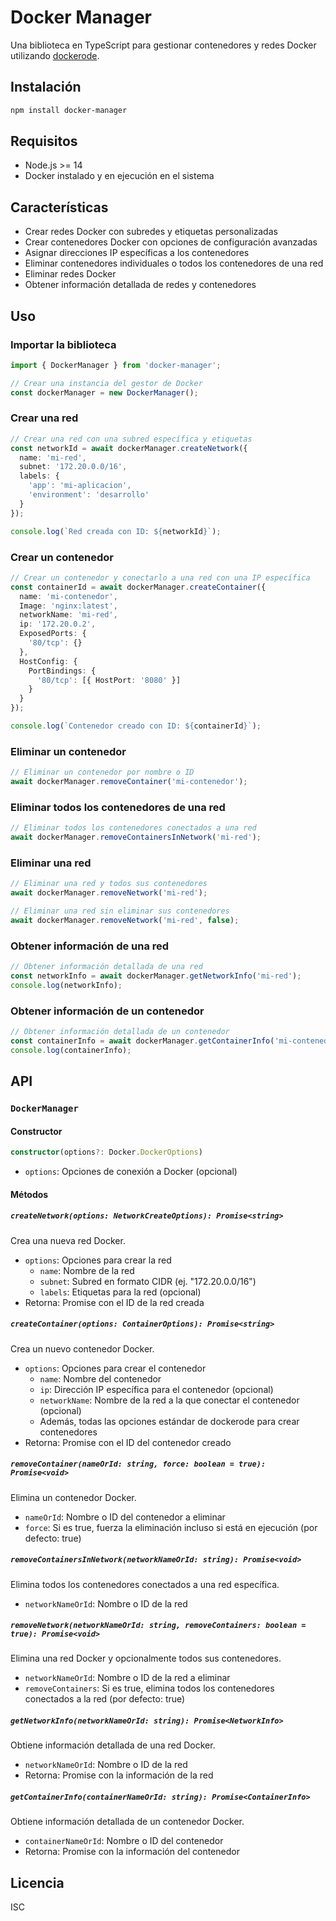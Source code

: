 # Docker Manager

Una biblioteca en TypeScript para gestionar contenedores y redes Docker utilizando [dockerode](https://github.com/apocas/dockerode).

## Instalación

```bash
npm install docker-manager
```

## Requisitos

- Node.js >= 14
- Docker instalado y en ejecución en el sistema

## Características

- Crear redes Docker con subredes y etiquetas personalizadas
- Crear contenedores Docker con opciones de configuración avanzadas
- Asignar direcciones IP específicas a los contenedores
- Eliminar contenedores individuales o todos los contenedores de una red
- Eliminar redes Docker
- Obtener información detallada de redes y contenedores

## Uso

### Importar la biblioteca

```typescript
import { DockerManager } from 'docker-manager';

// Crear una instancia del gestor de Docker
const dockerManager = new DockerManager();
```

### Crear una red

```typescript
// Crear una red con una subred específica y etiquetas
const networkId = await dockerManager.createNetwork({
  name: 'mi-red',
  subnet: '172.20.0.0/16',
  labels: {
    'app': 'mi-aplicacion',
    'environment': 'desarrollo'
  }
});

console.log(`Red creada con ID: ${networkId}`);
```

### Crear un contenedor

```typescript
// Crear un contenedor y conectarlo a una red con una IP específica
const containerId = await dockerManager.createContainer({
  name: 'mi-contenedor',
  Image: 'nginx:latest',
  networkName: 'mi-red',
  ip: '172.20.0.2',
  ExposedPorts: {
    '80/tcp': {}
  },
  HostConfig: {
    PortBindings: {
      '80/tcp': [{ HostPort: '8080' }]
    }
  }
});

console.log(`Contenedor creado con ID: ${containerId}`);
```

### Eliminar un contenedor

```typescript
// Eliminar un contenedor por nombre o ID
await dockerManager.removeContainer('mi-contenedor');
```

### Eliminar todos los contenedores de una red

```typescript
// Eliminar todos los contenedores conectados a una red
await dockerManager.removeContainersInNetwork('mi-red');
```

### Eliminar una red

```typescript
// Eliminar una red y todos sus contenedores
await dockerManager.removeNetwork('mi-red');

// Eliminar una red sin eliminar sus contenedores
await dockerManager.removeNetwork('mi-red', false);
```

### Obtener información de una red

```typescript
// Obtener información detallada de una red
const networkInfo = await dockerManager.getNetworkInfo('mi-red');
console.log(networkInfo);
```

### Obtener información de un contenedor

```typescript
// Obtener información detallada de un contenedor
const containerInfo = await dockerManager.getContainerInfo('mi-contenedor');
console.log(containerInfo);
```

## API

### `DockerManager`

#### Constructor

```typescript
constructor(options?: Docker.DockerOptions)
```

- `options`: Opciones de conexión a Docker (opcional)

#### Métodos

##### `createNetwork(options: NetworkCreateOptions): Promise<string>`

Crea una nueva red Docker.

- `options`: Opciones para crear la red
  - `name`: Nombre de la red
  - `subnet`: Subred en formato CIDR (ej. "172.20.0.0/16")
  - `labels`: Etiquetas para la red (opcional)
- Retorna: Promise con el ID de la red creada

##### `createContainer(options: ContainerOptions): Promise<string>`

Crea un nuevo contenedor Docker.

- `options`: Opciones para crear el contenedor
  - `name`: Nombre del contenedor
  - `ip`: Dirección IP específica para el contenedor (opcional)
  - `networkName`: Nombre de la red a la que conectar el contenedor (opcional)
  - Además, todas las opciones estándar de dockerode para crear contenedores
- Retorna: Promise con el ID del contenedor creado

##### `removeContainer(nameOrId: string, force: boolean = true): Promise<void>`

Elimina un contenedor Docker.

- `nameOrId`: Nombre o ID del contenedor a eliminar
- `force`: Si es true, fuerza la eliminación incluso si está en ejecución (por defecto: true)

##### `removeContainersInNetwork(networkNameOrId: string): Promise<void>`

Elimina todos los contenedores conectados a una red específica.

- `networkNameOrId`: Nombre o ID de la red

##### `removeNetwork(networkNameOrId: string, removeContainers: boolean = true): Promise<void>`

Elimina una red Docker y opcionalmente todos sus contenedores.

- `networkNameOrId`: Nombre o ID de la red a eliminar
- `removeContainers`: Si es true, elimina todos los contenedores conectados a la red (por defecto: true)

##### `getNetworkInfo(networkNameOrId: string): Promise<NetworkInfo>`

Obtiene información detallada de una red Docker.

- `networkNameOrId`: Nombre o ID de la red
- Retorna: Promise con la información de la red

##### `getContainerInfo(containerNameOrId: string): Promise<ContainerInfo>`

Obtiene información detallada de un contenedor Docker.

- `containerNameOrId`: Nombre o ID del contenedor
- Retorna: Promise con la información del contenedor

## Licencia

ISC 